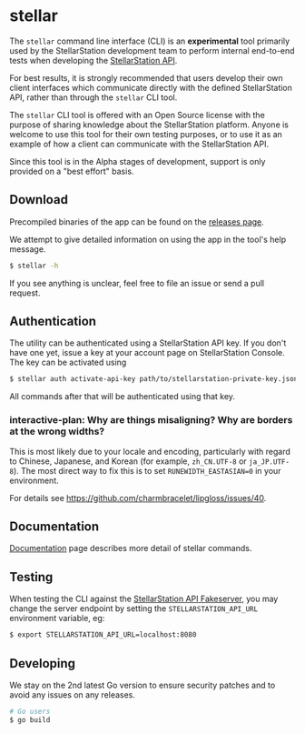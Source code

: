 # stellar

The `stellar` command line interface (CLI) is an __experimental__ tool primarily used by the StellarStation development team
to perform internal end-to-end tests when developing the [StellarStation API](https://github.com/infostellarinc/stellarstation-api).

For best results, it is strongly recommended that users develop their own client interfaces which communicate directly
with the defined StellarStation API, rather than through the `stellar` CLI tool.

The `stellar` CLI tool is offered with an Open Source license with the purpose of sharing knowledge about the StellarStation platform.
Anyone is welcome to use this tool for their own testing purposes, or to use it as an example of how a client can communicate
with the StellarStation API.

Since this tool is in the Alpha stages of development, support is only provided on a "best effort" basis.

## Download

Precompiled binaries of the app can be found on the [releases page](https://github.com/infostellarinc/stellarcli/releases).

We attempt to give detailed information on using the app in the tool's help message.

```bash
$ stellar -h
```

If you see anything is unclear, feel free to file an issue or send a pull request.

## Authentication

The utility can be authenticated using a StellarStation API key. If you don't have one yet,
issue a key at your account page on StellarStation Console. The key can be activated using

```bash
$ stellar auth activate-api-key path/to/stellarstation-private-key.json
```

All commands after that will be authenticated using that key.

### interactive-plan: Why are things misaligning? Why are borders at the wrong widths?

This is most likely due to your locale and encoding, particularly with regard to Chinese, Japanese, and Korean (for example, `zh_CN.UTF-8` or `ja_JP.UTF-8`). The most direct way to fix this is to set `RUNEWIDTH_EASTASIAN=0` in your environment.

For details see https://github.com/charmbracelet/lipgloss/issues/40.

## Documentation

[Documentation](/docs/stellar.md) page describes more detail of stellar commands.

## Testing

When testing the CLI against the [StellarStation API Fakeserver](https://github.com/infostellarinc/stellarstation-api/tree/master/examples/fakeserver),
you may change the server endpoint by setting the `STELLARSTATION_API_URL` environment variable, eg:

```bash
$ export STELLARSTATION_API_URL=localhost:8080
```

## Developing

We stay on the 2nd latest Go version to ensure security patches and to avoid any issues on any releases.

```bash
# Go users
$ go build
```
